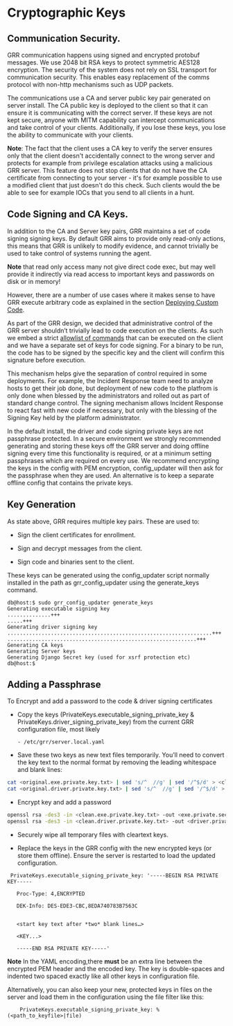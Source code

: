 # Cryptographic Keys

## Communication Security.

GRR communication happens using signed and encrypted protobuf messages.
We use 2048 bit RSA keys to protect symmetric AES128 encryption. The
security of the system does not rely on SSL transport for communication
security. This enables easy replacement of the comms protocol with
non-http mechanisms such as UDP packets.

The communications use a CA and server public key pair generated on
server install. The CA public key is deployed to the client so that it
can ensure it is communicating with the correct server. If these keys
are not kept secure, anyone with MITM capability can intercept
communications and take control of your clients. Additionally, if you
lose these keys, you lose the ability to communicate with your clients.

**Note**: The fact that the client uses a CA key to verify the server
ensures only that the client doesn't accidentally connect to the wrong
server and protects for example from privilege escalation attacks using
a malicious GRR server. This feature does not stop clients that do not
have the CA certificate from connecting to your server - it's for
example possible to use a modified client that just doesn't do this
check. Such clients would the be able to see for example IOCs that you
send to all clients in a hunt.

## Code Signing and CA Keys.

In addition to the CA and Server key pairs, GRR maintains a set of code
signing signing keys. By default GRR aims to provide only
read-only actions, this means that GRR is unlikely to modify evidence,
and cannot trivially be used to take control of systems running the
agent.

**Note** that read only access many not give direct code exec,
but may well provide it indirectly via read access to important keys
and passwords on disk or in memory!

However, there are a number of use cases where it makes
sense to have GRR execute arbitrary code as explained in the section
[Deploying Custom Code](#deploying-custom-drivers-and-code).

As part of the GRR design, we decided that administrative control of the
GRR server shouldn’t trivially lead to code execution on the clients. As
such we embed a strict [allowlist of
commands](https://github.com/google/grr/search?q=IsExecutionWhitelisted)
that can be executed on the client and we have a separate set of keys
for code signing. For a binary to be run, the code has to be signed by
the specific key and the client will confirm this signature before
execution.

This mechanism helps give the separation of control required in some
deployments. For example, the Incident Response team need to analyze
hosts to get their job done, but deployment of new code to the platfrom
is only done when blessed by the administrators and rolled out as part
of standard change control. The signing mechanism allows Incident
Response to react fast with new code if necessary, but only with the
blessing of the Signing Key held by the platform administrator.

In the default install, the driver and code signing private keys are not
passphrase protected. In a secure environment we strongly recommended
generating and storing these keys off the GRR server and doing offline
signing every time this functionality is required, or at a minimum
setting passphrases which are required on every use. We recommend
encrypting the keys in the config with PEM encryption, config\_updater
will then ask for the passphrase when they are used. An alternative is
to keep a separate offline config that contains the private keys.

## Key Generation

As state above, GRR requires multiple key pairs. These are used to:

  - Sign the client certificates for enrollment.

  - Sign and decrypt messages from the client.

  - Sign code and binaries sent to the client.

These keys can be generated using the config\_updater script normally
installed in the path as grr\_config\_updater using the generate\_keys
command.

``` shell
db@host:$ sudo grr_config_updater generate_keys
Generating executable signing key
..............+++
.....+++
Generating driver signing key
..................................................................+++
.............................................................+++
Generating CA keys
Generating Server keys
Generating Django Secret key (used for xsrf protection etc)
db@host:$
```

## Adding a Passphrase

To Encrypt and add a password to the code & driver signing certificates

- Copy the keys (PrivateKeys.executable\_signing\_private\_key &
  PrivateKeys.driver\_signing\_private\_key) from the current GRR
  configuration file, most likely

      - /etc/grr/server.local.yaml


- Save these two keys as new text files temporarily. You’ll need to
  convert the key text to the normal format by removing the leading
  whitespace and blank lines:

``` bash
cat <original.exe.private.key.txt> | sed 's/^  //g' | sed '/^$/d' > <clean.exe.private.key>
cat <original.driver.private.key.txt> | sed 's/^  //g' | sed '/^$/d' > <clean.driver.private.key>
```

- Encrypt key and add a password

``` bash
openssl rsa -des3 -in <clean.exe.private.key.txt> -out <exe.private.secure.key>
openssl rsa -des3 -in <clean.driver.private.key.txt> -out <driver.private.secure.key>
```

- Securely wipe all temporary files with cleartext keys.

- Replace the keys in the GRR config with the new encrypted keys (or
  store them offline). Ensure the server is restarted to load the
  updated configuration.

``` text
 PrivateKeys.executable_signing_private_key: '-----BEGIN RSA PRIVATE KEY-----

   Proc-Type: 4,ENCRYPTED

   DEK-Info: DES-EDE3-CBC,8EDA740783B7563C


   <start key text after *two* blank lines…>

   <KEY...>

   -----END RSA PRIVATE KEY-----'
```

**Note** In the YAML encoding,there **must** be an extra line between the encrypted PEM header and the encoded key. The key is double-spaces and indented two spaced exactly like all other keys in configuration file.

Alternatively, you can also keep your new, protected keys in files on
the server and load them in the configuration using the file filter like
this:

``` text
    PrivateKeys.executable_signing_private_key: %(<path_to_keyfile>|file)
```
